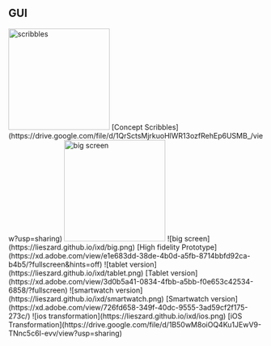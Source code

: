 ## GUI
<img src="https://lieszard.github.io/ixd/scribbles.png" alt="scribbles" style="width:200px;"/> 
[Concept Scribbles](https://drive.google.com/file/d/1QrSctsMjrkuoHlWR13ozfRehEp6USMB_/view?usp=sharing)  
<img src="https://lieszard.github.io/ixd/big.png" alt="big screen" style="width:200px;"/> 
![big screen](https://lieszard.github.io/ixd/big.png)  
[High fidelity Prototype](https://xd.adobe.com/view/e1e683dd-38de-4b0d-a5fb-8714bbfd92ca-b4b5/?fullscreen&hints=off)  
![tablet version](https://lieszard.github.io/ixd/tablet.png)   
[Tablet version](https://xd.adobe.com/view/3d0b5a41-0834-4fbb-a5bb-f0e653c42534-6858/?fullscreen)  
![smartwatch version](https://lieszard.github.io/ixd/smartwatch.png)  
[Smartwatch version](https://xd.adobe.com/view/726fd658-349f-40dc-9555-3ad59cf2f175-273c/)  
![ios transformation](https://lieszard.github.io/ixd/ios.png)  
[iOS Transformation](https://drive.google.com/file/d/1B50wM8oiOQ4Ku1JEwV9-TNnc5c6I-evv/view?usp=sharing)   
